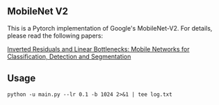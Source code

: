 ## MobileNet V2

This is a Pytorch implementation of Google's MobileNet-V2. For details, please read the following papers:
    
[Inverted Residuals and Linear Bottlenecks: Mobile Networks for Classification, Detection and Segmentation](https://arxiv.org/pdf/1801.04381.pdf)

## Usage

    python -u main.py --lr 0.1 -b 1024 2>&1 | tee log.txt


